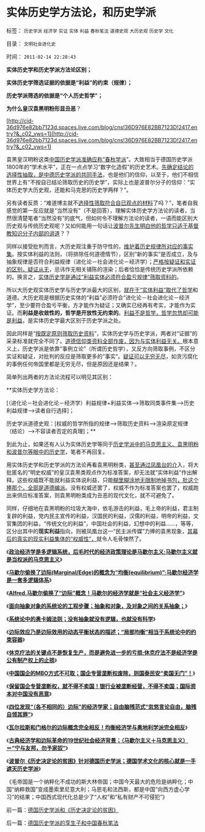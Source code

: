 # 实体历史学方法论，和历史学派

标签： `历史学派` `经济学` `实证` `实体` `利益` `春秋笔法` `道德史观` `大历史观` `历史学` `文化` 

目录： `文明社会进化史`

时间： `2011-02-14 22:28:43`

**实体历史学和历史学派方法论区别；**

**实体历史学筛选证据的依据是“利益”的约束（规律）；**

**历史学派筛选的依据是“个人历史哲学”；**

**为什么皇汉袁黑明粉形显丑恶**？

[http://cid-36d976e82bb7123d.spaces.live.com/blog/cns!36D976E82BB7123D!2417.entry?&_c02_vws=1](http://cid-36d976e82bb7123d.spaces.live.com/blog/cns!36D976E82BB7123D!2417.entry?&_c02_vws=1)

袁黑皇汉明粉这类[中国历史学派准确应称“春秋学派](../../../2010/5/7/评论历史者不宜研史；分析历史就是分析现实.md)”。大致相当于德国历史学派1800年的“学术水平”，正在一点点学习“数字化造假”的历史艺术。[先确定结论的选择性抽取，是中德历史学派的共同手法](../../../2010/10/16/逻辑能力残缺令中国文化依赖权威；青睐洋权威；.md)，也是他们的信仰，以至于，他们不相信世界上有“不按自已结论筛取历史的历史学”，实际上也是波普尔分子的信仰：“实体历史学大历史观，还能和马克思的历史学两样？”。

另有读者反质：“难道博主就不[选择性筛取符合自已观点的材料](../../../2009/10/17/主流经济学家的选择性阉割.md)了吗？”，笔者自我感觉的第一反应就是“当然没有”（不是回答），理解实体历史学方法论的读者，当然很清楚笔者“当然没有”的底气，但如何令不理解方法论的读者，一语而能区别大历史观与传统历史观呢？又如何能用一句话让[波普尔先生明白他的哲学只适于基督教知识分子内部的讲道](../../../2010/10/7/波普尔哲学本身是伪科学;.md)？？

同样以接受批判而言，大历史观注重于防守性的，[维护着历史规律所对应的事实集](../../../2009/7/4/绝对的真理存在吗？历史实证集如何认定.md)。按实体利益的法则，（将排除任何道德情节），区别“新的事实”是否成立，及与抽象规律是否符合利益规律（进化论－社会进化论－经济学）；[严格按疑证和实证的区别，疑证从无](../../../2009/5/20/疑证与实证及汉议论文三要素论.md)，忌讳作无相关铺陈的渲染；后者恰恰是传统历史学派所依赖的。换言之，[实体历史学是通过“利益实体必须符合盈亏规律”筛取资料的](../../../2010/4/20/人性决定利益；利益-＞经济；经济-＞政治；政治-＞军事.md)。

所以大历史观实体历史学与历史学派最大的区别，[就在于“实体利益”取代了哲学](../../../2010/11/13/“异端”是基督教历史上的专用名词.md)和道德。大历史观是根据历史实体的“利益”必须符合“进化论－社会进化论－经济学”，至少要符合盈亏平衡，方才能作为疑证；又确实已经再有考实，才能作为实证。而**利益是收敛性的，哲学是开放性无约束的**。[利益不是哲学，哲学忽悠却可能是利益](../../../2009/11/27/有侵犯人权的哲学，没有不信“人权”的“信仰”.md)，是实体历史学最大区别于历史学派之处。

因此同样是“[按既定原则筛取历史资料](../../../2009/4/4/期望，预期和选择性体验；有调查也没有发言权.md)”，实体历史学与历史学派，两者对“证据”的采录标准就完全不同了。[道德信仰类资料全部作废，因为与实体利益无关。](../../../2010/11/25/抛开道德枷锁看历史，抛开信仰看历史.md)根本意义上，历史学派是依靠“事例立论”（所谓历史哲学），又反方向筛取事例，不区分实证和疑证，对批判的反应是筛取更多的“事实”。[疑证可以无穷无尽](../../../2010/7/14/大历史观，付里叶变换的采样之疑证和实证.md)，如贪污腐化的事例任何帝国里都是无穷无尽，但是原因还是结果？。

简单列出两者的方法论流程可以明见其区别：

**实体历史学方法论：

[（进化论－社会进化论－经济学）利益规律+利益实体——>筛取同类事件集——>历史利益规律——>读者自行选择]；

历史学派道德史观：[权威的哲学所指的规律——>筛取历史资料——>渲染原定规律（结论）——>不容读者否定的真理]；**

到此为止，如果还有人认为实体历史学等同于[历史学派中的马克思主义、袁黑明粉和波普尔等眼中的历史学](../../../2010/11/1/为什么权威的历史不是科学？.md)，笔者不再回复。

用实体历史学和历史学派的方法论再看袁黑明粉类，[甚至通过凤凰台的介](../../../2008/11/8/凤凰卫视变成袁黑台，委实不智.md)入，将大批匿名的“明史权威”的皇汉袁黑类观点作为标准答案，却无法就“实体利益”作出解释。这些权威既不能就利益实体说利益，只能[糊里糊涂地无限制地掉书包，批这个捧那个，全部是道德编派](../../../2008/10/25/明末历史在儒教道德口水仗中模糊.md)。没有权威还罢了，权威不作为标准答案也罢了，权威跑出来供应标准答案，则袁黑明粉类成为丑恶的现代文化，就不可避免了。

同样，仔细地在袁黑明粉的垃圾大海中，依毛游击的利益，毛上帝的利益，君主制复辟的利益，党内民主宣传的利益，汉国民的利益，汉儒的利益，明帝的利益，文官集团的利益，“传统文化的利益”，中国社会的利益，幻想中的利益……，等等，区分出其中的**现实利益**指向，则被凤凰台这一“民主派传媒”力捧的袁黑现象，[其幕后的真实的现实利益集体的“权威性”，](../../../2009/7/9/热衷历史意识形态党争的现实利益是什么？.md)就令人毛骨悚然了。

《[**政治经济学是多逻辑系统，后毛时代的经济政策理论是马歇尔主义;马歇尔主义就是当权派的马克思主义**](../../../2011/2/9/Alfred马歇尔经济学Vs马克思主义.md)》

《[**马歇尔偷换了边际(Marginal/Edge)的概念为“均衡(equilibrium)”;马歇尔经济学是一套多逻辑体系**](../../../2011/2/9/马歇尔偷换了边际(Marginal／Edge)的概念为“均衡(equilibrium)”.md)》

《[**Alfred.马歇尔偷换了“边际”概念！马歇尔的经济学就是“社会主义经济学”**](../../../2011/2/9/瓦尔拉斯没有发现边际效用，A.马歇尔没有理解“边际”.md)》

《[**面向抽象对象的系统论的工程步骤；抽象和对象，及对象之间的关系抽象；**](../../../2011/2/10/面向抽象对象的经济学分析步骤.md)》

《[**系统论中的奥卡姆法则；没有抽象就没有逻辑，也就没有科学**](../../../2011/2/10/没有抽象就没有经济科学和奥卡姆法则.md)》

《[**边际效应乃是边际效用的动态平衡状态的描述；“局部均衡”相当于系统论中的约束容器**](../../../2011/2/10/经济学的科学方法论与量子力学相似.md)》

《[**休克疗法的关键点不是恢复生产，而是避免进一步的亏损;休克疗法不是经济学是公有制产权上的止损**](../../../2011/2/11/边际退出成本和休克疗法.md)》

《[**中国国企的MBO方式不可取；国企专营垄断权废除，则国泰民安“卖国无门”！**](../../../2011/2/11/废除国企专营和垄断权，卖国将没门！.md)》

《[**保留国企专营垄断权，就不得不卖国！银行业被垄断经营，不得不卖国；国际资本对中国没有恶意**](../../../2011/2/11/国企卖国非情愿，不得不卖国！.md)》

《[**四位发现“（各不相同的）边际”的经济学家；自由脑残范式“忽悠言论自由，脑残自领其罪”**](../../../2011/2/12/中国古代“发现了”边际效应和帕累托累积.md)》

《[**瓦尔拉斯和门格尔的边际概念完全相反！均衡经济学与奥地利学派完全相反**](../../../2011/2/12/瓦尔拉斯和门格尔的边际概念完全相反.md)》

《[**古典经济学和边际革命的19世纪社会经济背景；（马歇尔主义＋马克思主义）＝“宁与友邦，勿予家奴”**](../../../2011/2/12/古典经济学和边际革命的社会背景.md)》

《[**波普尔《历史决定论的贫困》针对德国历史学派；德国学术文化的核心就是一手遮天历史学派**](../../../2011/2/12/古典经济学和边际革命的社会背景.md)》

《毛帝国是一个纳粹化不成功的斯大林帝国；中国今天最大的危险是纳粹化；中国“纳粹救国”变成墨索里尼意大利；马恩毛和法西斯，都是中国“向西方虚心学习”的结果；中国西式现代化总是少了“人权”和“私有财产不可侵犯”》



前一篇：[德国历史学派和《历史决定论的贫困》](../../../2011/2/14/德国历史学派和《历史决定论的贫困》.md)

后一篇：[德国历史学派的孪生子和中国春秋笔法](../../../2011/2/14/德国历史学派的孪生子和中国春秋笔法.md)